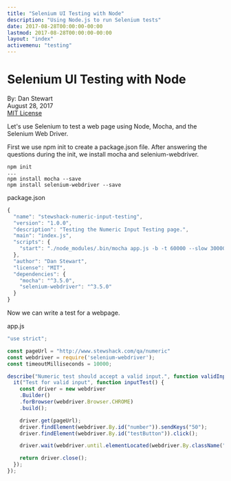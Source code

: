 ```yaml
---
title: "Selenium UI Testing with Node"
description: "Using Node.js to run Selenium tests"
date: 2017-08-28T00:00:00-00:00
lastmod: 2017-08-28T00:00:00-00:00
layout: "index"
activemenu: "testing"
---
```


# Selenium UI Testing with Node

By: Dan Stewart\
August 28, 2017\
[MIT License](https://mit-license.org)

Let's use Selenium to test a web page using Node, Mocha, and the Selenium Web Driver.

First we use npm init to create a package.json file. After answering the questions during the init, 
we install mocha and selenium-webdriver.

```shell
npm init
...
npm install mocha --save
npm install selenium-webdriver --save
```

package.json
```javascript
{
  "name": "stewshack-numeric-input-testing",
  "version": "1.0.0",
  "description": "Testing the Numeric Input Testing page.",
  "main": "index.js",
  "scripts": {
    "start": "./node_modules/.bin/mocha app.js -b -t 60000 --slow 30000"
  },
  "author": "Dan Stewart",
  "license": "MIT",
  "dependencies": {
    "mocha": "^3.5.0",
    "selenium-webdriver": "^3.5.0"
  }
}
```

Now we can write a test for a webpage.

app.js
```javascript
"use strict";

const pageUrl = "http://www.stewshack.com/qa/numeric"
const webdriver = require('selenium-webdriver');
const timeoutMilliseconds = 10000;

describe("Numeric test should accept a valid input.", function validInputTest() {
  it("Test for valid input", function inputTest() {
    const driver = new webdriver
    .Builder()
    .forBrowser(webdriver.Browser.CHROME)
    .build();

    driver.get(pageUrl);
    driver.findElement(webdriver.By.id("number")).sendKeys("50");
    driver.findElement(webdriver.By.id("testButton")).click();

    driver.wait(webdriver.until.elementLocated(webdriver.By.className("sorting_1")), timeoutMilliseconds);

    return driver.close();
  });
});
```